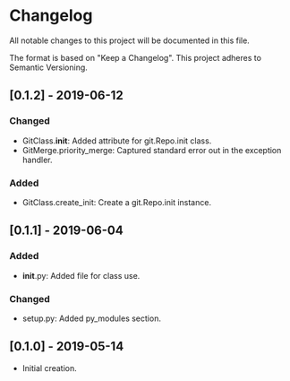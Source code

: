 # Changelog
All notable changes to this project will be documented in this file.

The format is based on "Keep a Changelog".  This project adheres to Semantic Versioning.


## [0.1.2] - 2019-06-12
### Changed
- GitClass.__init__:  Added attribute for git.Repo.init class.
- GitMerge.priority_merge:  Captured standard error out in the exception handler.

### Added
- GitClass.create_init:  Create a git.Repo.init instance.


## [0.1.1] - 2019-06-04
### Added
- __init__.py:  Added file for class use.

### Changed
- setup.py:  Added py_modules section.


## [0.1.0] - 2019-05-14
- Initial creation.

